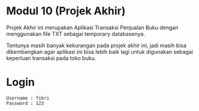 
# Modul 10 (Projek Akhir)

Projek Akhir ini merupakan Aplikasi Transaksi Penjualan Buku dengan menggunakan file TXT sebagai temporary databasenya.

Tentunya masih banyak kekurangan pada projek akhir ini, jadi masih bisa dikembangkan agar aplikasi ini bisa lebih baik lagi untuk digunakan sebagai keperluan transaksi pada toko buku.

# Login
	Username : fikri
	Password : 123